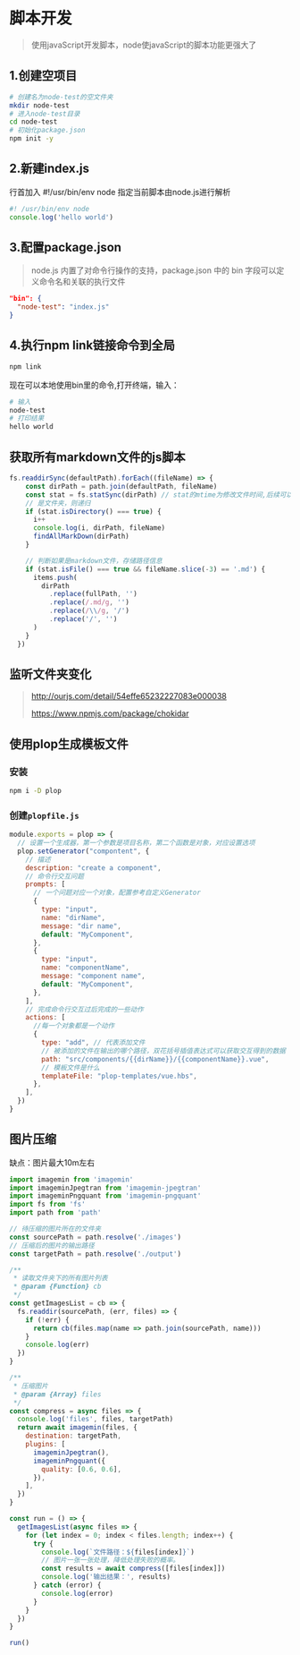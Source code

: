 # 脚本开发

> 使用javaScript开发脚本，node使javaScript的脚本功能更强大了

## 1.创建空项目

```bash
# 创建名为node-test的空文件夹
mkdir node-test
# 进入node-test目录
cd node-test
# 初始化package.json
npm init -y
```

## 2.新建index.js

行首加入 #!/usr/bin/env node 指定当前脚本由node.js进行解析

```js
#! /usr/bin/env node
console.log('hello world')
```

## 3.配置package.json

> node.js 内置了对命令行操作的支持，package.json 中的 bin 字段可以定义命令名和关联的执行文件

```json
"bin": {
  "node-test": "index.js"
}
```

## 4.执行npm link链接命令到全局

```sh
npm link
```

现在可以本地使用bin里的命令,打开终端，输入：

```sh
# 输入
node-test
# 打印结果
hello world
```

## 获取所有markdown文件的js脚本

```js
fs.readdirSync(defaultPath).forEach((fileName) => {
    const dirPath = path.join(defaultPath, fileName)
    const stat = fs.statSync(dirPath) // stat的mtime为修改文件时间,后续可以去实现最后编辑时间
    // 是文件夹，则递归
    if (stat.isDirectory() === true) {
      i++
      console.log(i, dirPath, fileName)
      findAllMarkDown(dirPath)
    }

    // 判断如果是markdown文件，存储路径信息
    if (stat.isFile() === true && fileName.slice(-3) == '.md') {
      items.push(
        dirPath
          .replace(fullPath, '')
          .replace(/.md/g, '')
          .replace(/\\/g, '/')
          .replace('/', '')
      )
    }
  }) 
```

## 监听文件夹变化

> http://ourjs.com/detail/54effe65232227083e000038
>
> https://www.npmjs.com/package/chokidar

## 使用plop生成模板文件

### 安装

```sh
npm i -D plop
```

### 创建`plopfile.js`

```js
module.exports = plop => {
  // 设置一个生成器，第一个参数是项目名称，第二个函数是对象，对应设置选项
  plop.setGenerator("compontent", {
    // 描述
    description: "create a component",
    // 命令行交互问题
    prompts: [
      // 一个问题对应一个对象，配置参考自定义Generator
      {
        type: "input",
        name: "dirName",
        message: "dir name",
        default: "MyComponent",
      },
      {
        type: "input",
        name: "componentName",
        message: "component name",
        default: "MyComponent",
      },
    ],
    // 完成命令行交互过后完成的一些动作
    actions: [
      //每一个对象都是一个动作
      {
        type: "add", // 代表添加文件
        // 被添加的文件在输出的哪个路径，双花括号插值表达式可以获取交互得到的数据
        path: "src/components/{{dirName}}/{{componentName}}.vue",
        // 模板文件是什么
        templateFile: "plop-templates/vue.hbs",
      },
    ],
  })
}
```

## 图片压缩

缺点：图片最大10m左右

```js
import imagemin from 'imagemin'
import imageminJpegtran from 'imagemin-jpegtran'
import imageminPngquant from 'imagemin-pngquant'
import fs from 'fs'
import path from 'path'

// 待压缩的图片所在的文件夹
const sourcePath = path.resolve('./images')
// 压缩后的图片的输出路径
const targetPath = path.resolve('./output')

/**
 * 读取文件夹下的所有图片列表
 * @param {Function} cb
 */
const getImagesList = cb => {
  fs.readdir(sourcePath, (err, files) => {
    if (!err) {
      return cb(files.map(name => path.join(sourcePath, name)))
    }
    console.log(err)
  })
}

/**
 * 压缩图片
 * @param {Array} files
 */
const compress = async files => {
  console.log('files', files, targetPath)
  return await imagemin(files, {
    destination: targetPath,
    plugins: [
      imageminJpegtran(),
      imageminPngquant({
        quality: [0.6, 0.6],
      }),
    ],
  })
}

const run = () => {
  getImagesList(async files => {
    for (let index = 0; index < files.length; index++) {
      try {
        console.log(`文件路径：${files[index]}`)
        // 图片一张一张处理，降低处理失败的概率。
        const results = await compress([files[index]])
        console.log('输出结果：', results)
      } catch (error) {
        console.log(error)
      }
    }
  })
}

run()
```


